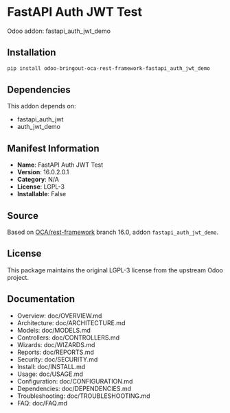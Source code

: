 # FastAPI Auth JWT Test

Odoo addon: fastapi_auth_jwt_demo

## Installation

```bash
pip install odoo-bringout-oca-rest-framework-fastapi_auth_jwt_demo
```

## Dependencies

This addon depends on:
- fastapi_auth_jwt
- auth_jwt_demo

## Manifest Information

- **Name**: FastAPI Auth JWT Test
- **Version**: 16.0.2.0.1
- **Category**: N/A
- **License**: LGPL-3
- **Installable**: False

## Source

Based on [OCA/rest-framework](https://github.com/OCA/rest-framework) branch 16.0, addon `fastapi_auth_jwt_demo`.

## License

This package maintains the original LGPL-3 license from the upstream Odoo project.

## Documentation

- Overview: doc/OVERVIEW.md
- Architecture: doc/ARCHITECTURE.md
- Models: doc/MODELS.md
- Controllers: doc/CONTROLLERS.md
- Wizards: doc/WIZARDS.md
- Reports: doc/REPORTS.md
- Security: doc/SECURITY.md
- Install: doc/INSTALL.md
- Usage: doc/USAGE.md
- Configuration: doc/CONFIGURATION.md
- Dependencies: doc/DEPENDENCIES.md
- Troubleshooting: doc/TROUBLESHOOTING.md
- FAQ: doc/FAQ.md

